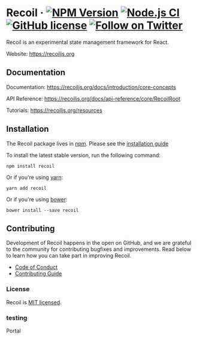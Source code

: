 # Recoil &middot; [![NPM Version](https://img.shields.io/npm/v/recoil)](https://www.npmjs.com/package/recoil) [![Node.js CI](https://github.com/facebookexperimental/Recoil/workflows/Node.js%20CI/badge.svg)](https://github.com/facebookexperimental/Recoil/actions) [![GitHub license](https://img.shields.io/badge/license-MIT-blue.svg)](https://github.com/facebookexperimental/Recoil/blob/main/LICENSE) [![Follow on Twitter](https://img.shields.io/twitter/follow/recoiljs?label=Follow%20Recoil&style=social)](https://twitter.com/recoiljs)

Recoil is an experimental state management framework for React.

Website: https://recoiljs.org

## Documentation

Documentation: https://recoiljs.org/docs/introduction/core-concepts


API Reference: https://recoiljs.org/docs/api-reference/core/RecoilRoot


Tutorials: https://recoiljs.org/resources

## Installation

The Recoil package lives in [npm](https://www.npmjs.com/get-npm).  Please see the [installation guide](https://recoiljs.org/docs/introduction/installation)


To install the latest stable version, run the following command:

```shell
npm install recoil
```

Or if you're using [yarn](https://classic.yarnpkg.com/en/docs/install/):

```shell
yarn add recoil
```

Or if you're using [bower](https://bower.io/#install-bower):

```shell
bower install --save recoil
```

## Contributing

Development of Recoil happens in the open on GitHub, and we are grateful to the community for contributing bugfixes and improvements. Read below to learn how you can take part in improving Recoil.

- [Code of Conduct](./CODE_OF_CONDUCT.md)
- [Contributing Guide](./CONTRIBUTING.md)

### License

Recoil is [MIT licensed](./LICENSE).


### testing
Portal

